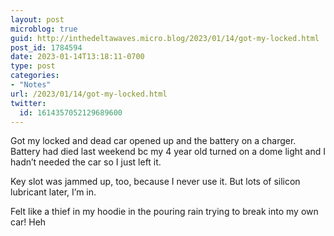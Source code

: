 ```yaml
---
layout: post
microblog: true
guid: http://inthedeltawaves.micro.blog/2023/01/14/got-my-locked.html
post_id: 1784594
date: 2023-01-14T13:18:11-0700
type: post
categories:
- "Notes"
url: /2023/01/14/got-my-locked.html
twitter:
  id: 1614357052129689600
---
```

<p>Got my locked and dead car opened up and the battery on a charger. Battery had died last weekend bc my 4 year old turned on a dome light and I hadn’t needed the car so I just left it. </p><p>Key slot was jammed up, too, because I never use it. But lots of silicon lubricant later, I’m in. </p><p>Felt like a thief in my hoodie in the pouring rain trying to break into my own car! Heh</p>
